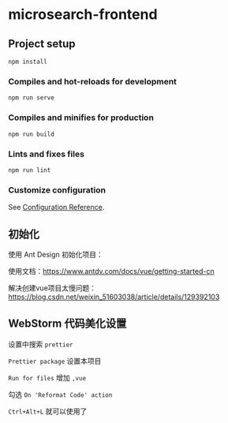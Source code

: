 # microsearch-frontend

## Project setup
```
npm install
```

### Compiles and hot-reloads for development
```
npm run serve
```

### Compiles and minifies for production
```
npm run build
```

### Lints and fixes files
```
npm run lint
```

### Customize configuration
See [Configuration Reference](https://cli.vuejs.org/config/).



## 初始化

使用 Ant Design 初始化项目：

使用文档：https://www.antdv.com/docs/vue/getting-started-cn

解决创建vue项目太慢问题：https://blog.csdn.net/weixin_51603038/article/details/129392103





## WebStorm 代码美化设置

设置中搜索 `prettier`

`Prettier package` 设置本项目

`Run for files` 增加 `,vue`

勾选 `On 'Reformat Code' action`

`Ctrl+Alt+L` 就可以使用了

